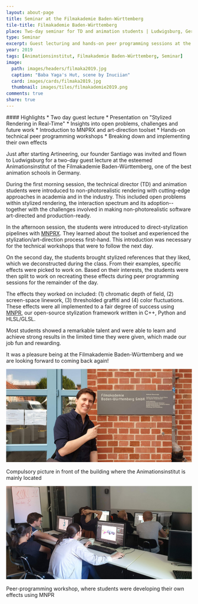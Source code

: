 ```yaml
---
layout: about-page
title: Seminar at the Filmakademie Baden-Württemberg
tile-title: Filmakademie Baden-Württemberg
place: Two-day seminar for TD and animation students | Ludwigsburg, Germany
type: Seminar
excerpt: Guest lecturing and hands-on peer programming sessions at the Filmakademie Baden-Württemberg!
year: 2019
tags: [Animationsinstitut, Filmakademie Baden-Württemberg, Seminar]
image:
  path: images/headers/filmaka2019.jpg
  caption: "Baba Yaga's Hut, scene by Inuciian"
  card: images/cards/filmaka2019.jpg
  thumbnail: images/tiles/filmakademie2019.png
comments: true
share: true
---
```

<div class="page-highlights" markdown="1">
#### Highlights
* Two day guest lecture
* Presentation on "Stylized Rendering in Real-Time"
* Insights into open problems, challenges and future work
* Introduction to MNPRX and art-direction toolset
* Hands-on technical peer programming workshops
* Breaking down and implementing their own effects
</div>

Just after starting Artineering, our founder Santiago was invited and flown to Ludwigsburg for a two-day guest lecture at the esteemed Animationsinstitut of the Filmakademie Baden-Württemberg, one of the best animation schools in Germany.

During the first morning session, the technical director (TD) and animation students were introduced to non-photorealistic rendering with cutting-edge approaches in academia and in the industry. This included open problems within stylized rendering, the interaction spectrum and its adoption--together with the challenges involved in making non-photorealistic software art-directed and production-ready.

In the afternoon session, the students were introduced to direct-stylization pipelines with [MNPRX](/software/MNPRX/). They learned about the toolset and experienced the stylization/art-direction process first-hand. This introduction was necessary for the technical workshops that were to follow the next day.

On the second day, the students brought stylized references that they liked, which we deconstructed during the class. From their examples, specific effects were picked to work on. Based on their interests, the students were then split to work on recreating these effects during peer programming sessions for the remainder of the day.

The effects they worked on included: (1) chromatic depth of field, (2) screen-space linework, (3) thresholded graffiti and (4) color fluctuations. These effects were all implemented to a fair degree of success using [MNPR](/software/Maya-NPR/), our open-source stylization framework written in C++, Python and HLSL/GLSL.

Most students showed a remarkable talent and were able to learn and achieve strong results in the limited time they were given, which made our job fun and rewarding.

It was a pleasure being at the Filmakademie Baden-Württemberg and we are looking forward to coming back again!

<div class="aio-slick">
  <div>
    <img src="/images/seminars/filmaka1.jpg" />
    <p>Compulsory picture in front of the building where the Animationsinstitut is mainly located</p>
    <!--<span>3D Model from Run Totti Run, by Shad Bradbury</span>-->
  </div>
  <div>
    <img src="/images/seminars/filmaka2.jpg" />
    <p>Peer-programming workshop, where students were developing their own effects using MNPR</p>
  </div>
</div>
